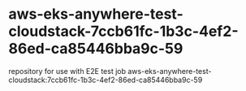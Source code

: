 # aws-eks-anywhere-test-cloudstack-7ccb61fc-1b3c-4ef2-86ed-ca85446bba9c-59
repository for use with E2E test job aws-eks-anywhere-test-cloudstack:7ccb61fc-1b3c-4ef2-86ed-ca85446bba9c-59
